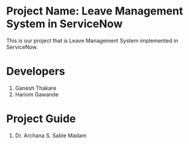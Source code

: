 # Project Name: Leave Management System in ServiceNow
This is our project that is Leave Management System implemented in ServiceNow.

# Developers 
1. Ganesh Thakare 
2. Hariom Gawande

# Project Guide
1. Dr. Archana S. Sable Madam